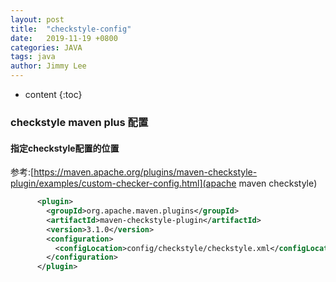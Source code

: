 ```yaml
---
layout: post
title:  "checkstyle-config"
date:   2019-11-19 +0800
categories: JAVA
tags: java
author: Jimmy Lee
---
```


* content
{:toc}


### checkstyle maven plus 配置
#### 指定checkstyle配置的位置  
参考:[https://maven.apache.org/plugins/maven-checkstyle-plugin/examples/custom-checker-config.html](apache maven checkstyle)     
```xml
      <plugin>
        <groupId>org.apache.maven.plugins</groupId>
        <artifactId>maven-checkstyle-plugin</artifactId>
        <version>3.1.0</version>
        <configuration>
          <configLocation>config/checkstyle/checkstyle.xml</configLocation>
        </configuration>
      </plugin>
```
